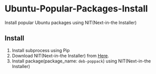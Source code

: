 # Ubuntu-Popular-Packages-Install
Install popular Ubuntu packages using NIT(Next-in-the Installer)

## Install
1. Install subprocess using Pip
2. Download NIT(Next-in-the Installer) from [Here](https://github.com/DiamondGotCat/NIT).
3. Install package(package_name: `deb-poppack`) using NIT(Next-in-the Installer)
